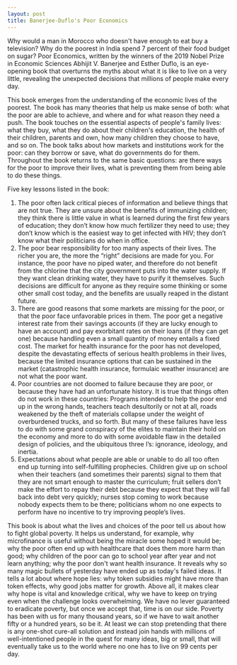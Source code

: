 ```yaml
---
layout: post
title: Banerjee-Duflo's Poor Economics
---
```


Why would a man in Morocco who doesn't have enough to eat buy a television? Why do the poorest in India spend 7 percent of their food budget on sugar? Poor Economics, written by the winners of the 2019 Nobel Prize in Economic Sciences Abhijit V. Banerjee and Esther Duflo, is an eye-opening book that overturns the myths about what it is like to live on a very little, revealing the unexpected decisions that millions of people make every day.

This book emerges from the understanding of the economic lives of the poorest. The book has many theories that help us make sense of both: what the poor are able to achieve, and where and for what reason they need a push. The book touches on the essential aspects of people's family lives: what they buy, what they do about their children's education, the health of their children, parents and own, how many children they choose to have, and so on. The book talks about how markets and institutions work for the poor: can they borrow or save, what do governments do for them. Throughout the book returns to the same basic questions: are there ways for the poor to improve their lives, what is preventing them from being able to do these things.

Five key lessons listed in the book:
<ol>
<li>The poor often lack critical pieces of information and believe things that are not true. They are unsure about the benefits of immunizing children; they think there is little value in what is learned during the first few years of education; they don’t know how much fertilizer they need to use; they don’t know which is the easiest way to get infected with HIV; they don’t know what their politicians do when in office.</li>

<li>The poor bear responsibility for too many aspects of their lives. The richer you are, the more the “right” decisions are made for you. For instance, the poor have no piped water, and therefore do not benefit from the chlorine that the city government puts into the water supply. If they want clean drinking water, they have to purify it themselves. Such decisions are difficult for anyone as they require some thinking or some other small cost today, and the benefits are usually reaped in the distant future.</li>

<li>There are good reasons that some markets are missing for the poor, or that the poor face unfavorable prices in them. The poor get a negative interest rate from their savings accounts (if they are lucky enough to have an account) and pay exorbitant rates on their loans (if they can get one) because handling even a small quantity of money entails a fixed cost. The market for health insurance for the poor has not developed, despite the devastating effects of serious health problems in their lives, because the limited insurance options that can be sustained in the market (catastrophic health insurance, formulaic weather insurance) are not what the poor want.</li>

<li>Poor countries are not doomed to failure because they are poor, or because they have had an unfortunate history. It is true that things often do not work in these countries: Programs intended to help the poor end up in the wrong hands, teachers teach desultorily or not at all, roads weakened by the theft of materials collapse under the weight of overburdened trucks, and so forth. But many of these failures have less to do with some grand conspiracy of the elites to maintain their hold on the economy and more to do with some avoidable flaw in the detailed design of policies, and the ubiquitous three I’s: ignorance, ideology, and inertia.</li>

<li>Expectations about what people are able or unable to do all too often end up turning into self-fulfilling prophecies. Children give up on school when their teachers (and sometimes their parents) signal to them that they are not smart enough to master the curriculum; fruit sellers don’t make the effort to repay their debt because they expect that they will fall back into debt very quickly; nurses stop coming to work because nobody expects them to be there; politicians whom no one expects to perform have no incentive to try improving people’s lives.</li>
</ol>

This book is about what the lives and choices of the poor tell us about how to fight global poverty. It helps us understand, for example, why microfinance is useful without being the miracle some hoped it would be; why the poor often end up with healthcare that does them more harm than good; why children of the poor can go to school year after year and not learn anything; why the poor don't want health insurance. It reveals why so many magic bullets of yesterday have ended up as today's failed ideas. It tells a lot about where hope lies: why token subsidies might have more than token effects, why good jobs matter for growth. Above all, it makes clear why hope is vital and knowledge critical, why we have to keep on trying even when the challenge looks overwhelming. We have no lever guaranteed to eradicate poverty, but once we accept that, time is on our side. Poverty has been with us for many thousand years, so if we have to wait another fifty or a hundred years, so be it. At least we can stop pretending that there is any one-shot cure-all solution and instead join hands with millions of well-intentioned people in the quest for many ideas, big or small, that will eventually take us to the world where no one has to live on 99 cents per day.